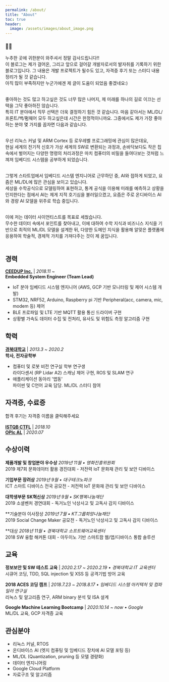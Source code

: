 ```yaml
---
permalink: /about/
title: "About"
toc: true
header:
  image: /assets/images/about_image.png
---
```


<h3>🙋‍♂️</h3>
누추한 곳에 귀한분이 와주셔서 정말 감사드립니다!!<br>
이 블로그는 제가 걸어온, 그리고 앞으로 걸어갈 개발자로서의 발자취를 기록하기 위한 블로그입니다.
그 내용은 개발 프로젝트가 될수도 있고, 자격증 후기 또는 스터디 내용 정리가 될 것 같습니다.<br>
아직 많이 부족하지만 누군가에겐 제 글이 도움이 되었음 좋겠네요:)<br>
<br>

좋아하는 것도 많고 하고싶은 것도 너무 많은 나머지, 제 미래를 하나의 길로 이끄는 선택을 그닥 좋아하진 않습니다.<br>
특히 IT 분야에서 직무 선택은 더욱 결정하기 힘든 것 같습니다. 마음 같아서는 ML/DL/프론트/백/펌웨어 모두 하고싶은데 시간은 한정적이니까요.
그중에서도 제가 가장 좋아하는 분야 몇 가지를 꼽자면 다음과 같습니다.<br>
<br>

우선 리눅스 커널 및 ARM Cortex 등 로우레벨 프로그래밍에 관심이 많은데요,<br>
현실 세계의 전기적 신호가 가상 세계의 SW로 변환되는 과정과,
손바닥보다도 작은 칩속에서 벌어지는 다양한 명령의 처리과정은
마치 컴퓨터의 비밀을 들여다보는 것처럼 느껴져 임베디드 시스템을 공부하게 되었습니다.<br>
<br>

그렇게 스타트업에서 임베디드 시스템 엔지니어로 근무하던 중, AI와 접하게 되었고, 요즘은 ML/DL에 많은 관심을 보이고 있습니다.<br>
세상을 수학공식으로 모델링하여 표현하고, 통계 공식을 이용해 미래를 예측하고 상황을 인지한다는 점에서
AI는 제게 지적 호기심을 불러일으켰고, 요즘은 주로 온디바이스 AI와 경량 AI 모델을 위주로 학습 중입니다.<br>
<br>

이에 저는 데이터 사이언티스트를 목표로 세웠습니다.<br>
무수한 데이터 속에서 포인트를 찾아내고,
이에 대하여 수학 지식과 비즈니스 지식을 기반으로 최적의 ML/DL 모델을 설계한 뒤,
다양한 도메인 지식을 활용해 알맞은 플랫폼에 응용하여 학술적, 경제적 가치를 가져다주는 것이 제 꿈입니다.<br>
<br>

## 경력
[**CEEDUP Inc.**](http://ceedup.com) | *2018.11 ~*  
**Embedded System Engineer (Team Lead)**
<ul>
	<li>IoT 분야 임베디드 시스템 엔지니어 (AWS, GCP 기반 모니터링 및 제어 시스템 개발)</li>
	<li>STM32, NRF52, Arduino, Raspberry pi 기반 Peripheral(acc, camera, mic, modem 등) 제어</li>
	<li>BLE 프로파일 및 LTE 기반 MQTT 활용 통신 드라이버 구현</li>
	<li>상황별 가속도 데이터 수집 및 전처리, 유사도 및 위험도 측정 알고리즘 구현</li>
</ul>

## 학력
[**경북대학교**](http://knu.ac.kr) | *2013.3 ~ 2020.2*  
**학사, 전자공학부**
<ul>
	<li>컴퓨터 및 로봇 비전 연구실 학부 연구생</li>
	라이다센서 (RP Lidar A2) 스캐닝 제어 구현, ROS 및 SLAM 연구<br>
	<li>애플리케이션 동아리 '앱동'</li>
	파이썬 및 C언어 교육 담당. ML/DL 스터디 참여
</ul>

## 자격증, 수료증
합격 후기는 자격증 이름을 클릭해주세요<br><br>
[**ISTQB CTFL**](http://zester926.github.io) | *2018.10*<br>
[**OPIc AL**](http://zester926.github.io) | *2020.07*<br>

## 수상이력
**제품개발 및 창업분야 우수상**
<i>2019년 11월 • 영화진흥위원회</i><br>
2019 제7회 문화데이터 활용 경진대회 - 저전력 IoT 문화재 관리 및 보안 디바이스
<br>

**기업부문 장려상**
<i>2019년 9월 • 대구테크노파크</i><br>
ICT 스마트 디바이스 전국 공모전 - 저전력 IoT 문화재 관리 및 보안 디바이스
<br>

**대학생부문 SK혁신상**
<i>2019년 9월 • SK행복나눔재단</i><br>
2019 소셜벤처 경연대회 - 독거노인 낙상사고 및 고독사 감지 디바이스
<br>

**기술분야 이사장상
<i>2019년 7월 • KT그룹희망나눔재단</i><br>
2019 Social Change Maker 공모전 - 독거노인 낙상사고 및 고독사 감지 디바이스

**대상
<i>2018년 11월 • 경북대학교 소프트웨어교육센터</i><br>
2018 SW 융합 해커톤 대회 - 아두이노 기반 스마트팜 웹/앱/디바이스 통합 솔루션

## 교육
**정보보안 및 SW 테스트 교육** | *2020.2.17 ~ 2020.2.19 • 경북대학교 IT 교육센터*<br>
시큐어 코딩, TDD, SQL injection 및 XSS 등 공격기법 방어  교육<br>

**2018 ACES 코딩 캠프** | *2018.7.23 ~ 2018.8.17 • 임베디드 시스템 아키텍처 및 컴파일러 연구실*<br>
리눅스 및 알고리즘 연구, ARM binary 분석 및 ISA 설계<br>

**Google Machine Learning Bootcamp** | *2020.10.14 ~ now • Google*<br>
ML/DL 교육, GCP 자격증 교육

## 관심분야
<ul>
	<li>리눅스 커널, RTOS</li>
	<li>온디바이스 AI (엣지 컴퓨팅 및 임베디드 장치에 AI 모델 포팅 등)</li>
	<li>ML/DL (Quantization, pruning 등 모델 경량화)</li>
	<li>데이터 엔지니어링</li>
	<li>Google Cloud Platform</li>
	<li>자료구조 및 알고리즘</li>
</ul>
